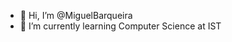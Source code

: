 - 👋 Hi, I’m @MiguelBarqueira
- 🌱 I’m currently learning Computer Science at IST


<!---
MiguelBarqueira/MiguelBarqueira is a ✨ special ✨ repository because its `README.md` (this file) appears on your GitHub profile.
You can click the Preview link to take a look at your changes.
--->
